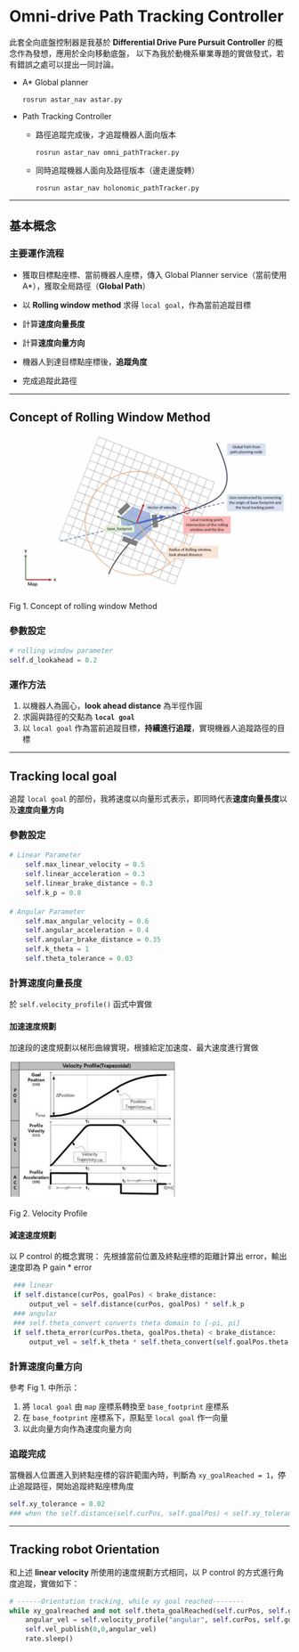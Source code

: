 # Omni-drive Path Tracking Controller

此套全向底盤控制器是我基於 **Differential Drive Pure Pursuit Controller** 的概念作為發想，應用於全向移動底盤，
以下為我於動機系畢業專題的實做發式，若有錯誤之處可以提出一同討論。

* A* Global planner

    ```
    rosrun astar_nav astar.py
    ```

* Path Tracking Controller 
  * 路徑追蹤完成後，才追蹤機器人面向版本

    ```
    rosrun astar_nav omni_pathTracker.py
    ```

  * 同時追蹤機器人面向及路徑版本（邊走邊旋轉）

    ```
    rosrun astar_nav holonomic_pathTracker.py
    ```

---

## **基本概念**
### **主要運作流程**
* 獲取目標點座標、當前機器人座標，傳入 Global Planner service（當前使用A*），獲取全局路徑（**Global Path**）
  
* 以 **Rolling window method** 求得 `local goal`，作為當前追蹤目標
* 計算**速度向量長度**
* 計算**速度向量方向**
* 機器人到達目標點座標後，**追蹤角度**
* 完成追蹤此路徑

 ---

## **Concept of Rolling Window Method**

<img src="images/923cd467b62eba81b867434cb3f9ba48253c4265355caa06e7fd2e2f70eac9c3.png" alt="drawing" style="width:600px;"/>

Fig 1. Concept of rolling window Method

### **參數設定**
  ```python
  # rolling window parameter
  self.d_lookahead = 0.2
  ```

### **運作方法**
1. 以機器人為圓心，**look ahead distance** 為半徑作圓
2. 求圓與路徑的交點為 **`local goal`**
3. 以 `local goal` 作為當前追蹤目標，**持續進行追蹤**，實現機器人追蹤路徑的目標
---
## **Tracking local goal**
追蹤 `local goal` 的部份，我將速度以向量形式表示，即同時代表**速度向量長度**以及**速度向量方向**
### **參數設定**
```python
# Linear Parameter
    self.max_linear_velocity = 0.5
    self.linear_acceleration = 0.3
    self.linear_brake_distance = 0.3
    self.k_p = 0.8

# Angular Parameter
    self.max_angular_velocity = 0.6
    self.angular_acceleration = 0.4
    self.angular_brake_distance = 0.35
    self.k_theta = 1
    self.theta_tolerance = 0.03
```

### **計算速度向量長度**
於 `self.velocity_profile()` 函式中實做
#### **加速速度規劃**
加速段的速度規劃以梯形曲線實現，根據給定加速度、最大速度進行實做

<img src="images/49e952d985b1e810429b8539abaf909d7e779a8f97d2adf4f41947347f9ae8d5.png" alt="draw" style="width:300px;"/>

Fig 2. Velocity Profile

#### **減速速度規劃**
以 P control 的概念實現：
先根據當前位置及終點座標的距離計算出 error，輸出速度即為 P gain * error
   ```python
    ### linear
    if self.distance(curPos, goalPos) < brake_distance:
        output_vel = self.distance(curPos, goalPos) * self.k_p
    ### angular
    ### self.theta_convert converts theta domain to [-pi, pi]
    if self.theta_error(curPos.theta, goalPos.theta) < brake_distance:
        output_vel = self.k_theta * self.theta_convert(self.goalPos.theta - self.curPos.theta)
   ```
### **計算速度向量方向**
參考 Fig 1. 中所示：
1. 將 `local goal` 由 `map` 座標系轉換至 `base_footprint` 座標系
2. 在 `base_footprint` 座標系下，原點至 `local goal` 作一向量
3. 以此向量方向作為速度向量方向

### **追蹤完成**
當機器人位置進入到終點座標的容許範圍內時，判斷為 `xy_goalReached = 1`，停止追蹤路徑，開始追蹤終點座標角度
```python
self.xy_tolerance = 0.02
### when the self.distance(self.curPos, self.goalPos) < self.xy_tolerance, stop tracking path
```
---

## **Tracking robot Orientation**
和上述 **linear velocity** 所使用的速度規劃方式相同，以 P control 的方式進行角度追蹤，實做如下：
``` python
# ------Orientation tracking, while xy goal reached--------
while xy_goalreached and not self.theta_goalReached(self.curPos, self.goalPos) and not rospy.is_shutdown():
    angular_vel = self.velocity_profile("angular", self.curPos, self.goalPos, angular_vel, self.max_angular_velocity, rotate_direction * self.angular_acceleration, self.control_freqeuncy, self.angular_brake_distance)
    self.vel_publish(0,0,angular_vel)
    rate.sleep()
```
